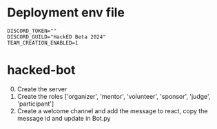 # Deployment env file
```env
DISCORD_TOKEN=""
DISCORD_GUILD="HackED Beta 2024"
TEAM_CREATION_ENABLED=1
```

# hacked-bot
0. Create the server
1. Create the roles ['organizer', 'mentor', 'volunteer', 'sponsor', 'judge', 'participant']
2. Create a welcome channel and add the message to react, copy the message id and update in Bot.py